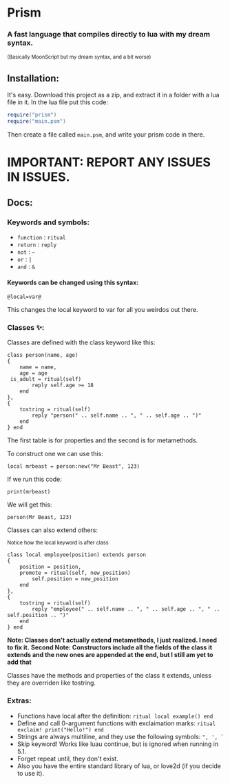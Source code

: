 # Prism
### A fast language that compiles directly to lua with my dream syntax.
<sub>(Basically MoonScript but my dream syntax, and a bit worse)</sub>

## Installation:

It's easy. Download this project as a zip, and extract it in a folder with a lua file in it. In the lua file put this code:
```lua
require("prism")
require("main.psm")
```
Then create a file called `main.psm`, and write your prism code in there.

# IMPORTANT: REPORT ANY ISSUES IN ISSUES.

## Docs:

### Keywords and symbols:

- `function` : `ritual`
- `return` : `reply`
- `not` : `~`
- `or` : `|`
- `and` : `&`

#### Keywords can be changed using this syntax:

```prism
@local=var@
```

This changes the local keyword to var for all you weirdos out there.

### Classes ✨:

Classes are defined with the class keyword like this:
```prism
class person(name, age)
{
	name = name,
	age = age
 is_adult = ritual(self)
		reply self.age >= 18
	end
},
{
	tostring = ritual(self)
		reply "person(" .. self.name .. ", " .. self.age .. ")"
	end
} end
```

The first table is for properties and the second is for metamethods.

To construct one we can use this:
```prism
local mrbeast = person:new("Mr Beast", 123)
```

If we run this code:
```prism
print(mrbeast)
```
We will get this:
```output
person(Mr Beast, 123)
```

Classes can also extend others:

<sub>Notice how the local keyword is after class</sub>
```prism
class local employee(position) extends person
{
	position = position,
	promote = ritual(self, new_position)
		self.position = new_position
	end
},
{
	tostring = ritual(self)
		reply "employee(" .. self.name .. ", " .. self.age .. ", " .. self.position .. ")"
	end
} end
```

**Note: Classes don't actually extend metamethods, I just realized. I need to fix it.**
**Second Note: Constructors include all the fields of the class it extends and the new ones are appended at the end, but I still am yet to add that**

Classes have the methods and properties of the class it extends, unless they are overriden like tostring.

### Extras:

- Functions have local after the definition: `ritual local example() end`
- Define and call 0-argument functions with exclaimation marks: `ritual exclaim! print("Hello!") end`
- Strings are always multiline, and they use the following symbols: ``` ", ', ` ```
- Skip keyword! Works like luau continue, but is ignored when running in 5.1.
- Forget repeat until, they don't exist.
- Also you have the entire standard library of lua, or love2d (if you decide to use it).
